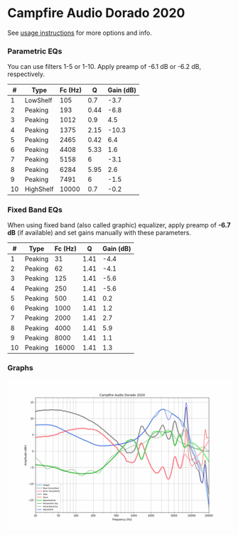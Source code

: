 # Campfire Audio Dorado 2020
See [usage instructions](https://github.com/jaakkopasanen/AutoEq#usage) for more options and info.

### Parametric EQs
You can use filters 1-5 or 1-10. Apply preamp of -6.1 dB or -6.2 dB, respectively.

|   # | Type      |   Fc (Hz) |    Q |   Gain (dB) |
|-----|-----------|-----------|------|-------------|
|   1 | LowShelf  |       105 | 0.7  |        -3.7 |
|   2 | Peaking   |       193 | 0.44 |        -6.8 |
|   3 | Peaking   |      1012 | 0.9  |         4.5 |
|   4 | Peaking   |      1375 | 2.15 |       -10.3 |
|   5 | Peaking   |      2465 | 0.42 |         6.4 |
|   6 | Peaking   |      4408 | 5.33 |         1.6 |
|   7 | Peaking   |      5158 | 6    |        -3.1 |
|   8 | Peaking   |      6284 | 5.95 |         2.6 |
|   9 | Peaking   |      7491 | 6    |        -1.5 |
|  10 | HighShelf |     10000 | 0.7  |        -0.2 |

### Fixed Band EQs
When using fixed band (also called graphic) equalizer, apply preamp of **-6.7 dB** (if available) and set gains manually with these parameters.

|   # | Type    |   Fc (Hz) |    Q |   Gain (dB) |
|-----|---------|-----------|------|-------------|
|   1 | Peaking |        31 | 1.41 |        -4.4 |
|   2 | Peaking |        62 | 1.41 |        -4.1 |
|   3 | Peaking |       125 | 1.41 |        -5.6 |
|   4 | Peaking |       250 | 1.41 |        -5.6 |
|   5 | Peaking |       500 | 1.41 |         0.2 |
|   6 | Peaking |      1000 | 1.41 |         1.2 |
|   7 | Peaking |      2000 | 1.41 |         2.7 |
|   8 | Peaking |      4000 | 1.41 |         5.9 |
|   9 | Peaking |      8000 | 1.41 |         1.1 |
|  10 | Peaking |     16000 | 1.41 |         1.3 |

### Graphs
![](./Campfire%20Audio%20Dorado%202020.png)
